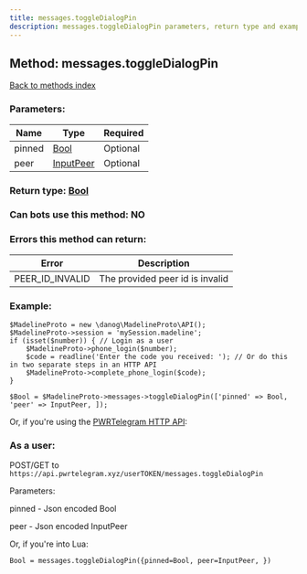 ```yaml
---
title: messages.toggleDialogPin
description: messages.toggleDialogPin parameters, return type and example
---
```

## Method: messages.toggleDialogPin  
[Back to methods index](index.md)


### Parameters:

| Name     |    Type       | Required |
|----------|---------------|----------|
|pinned|[Bool](../types/Bool.md) | Optional|
|peer|[InputPeer](../types/InputPeer.md) | Optional|


### Return type: [Bool](../types/Bool.md)

### Can bots use this method: **NO**


### Errors this method can return:

| Error    | Description   |
|----------|---------------|
|PEER_ID_INVALID|The provided peer id is invalid|


### Example:


```
$MadelineProto = new \danog\MadelineProto\API();
$MadelineProto->session = 'mySession.madeline';
if (isset($number)) { // Login as a user
    $MadelineProto->phone_login($number);
    $code = readline('Enter the code you received: '); // Or do this in two separate steps in an HTTP API
    $MadelineProto->complete_phone_login($code);
}

$Bool = $MadelineProto->messages->toggleDialogPin(['pinned' => Bool, 'peer' => InputPeer, ]);
```

Or, if you're using the [PWRTelegram HTTP API](https://pwrtelegram.xyz):



### As a user:

POST/GET to `https://api.pwrtelegram.xyz/userTOKEN/messages.toggleDialogPin`

Parameters:

pinned - Json encoded Bool

peer - Json encoded InputPeer




Or, if you're into Lua:

```
Bool = messages.toggleDialogPin({pinned=Bool, peer=InputPeer, })
```

